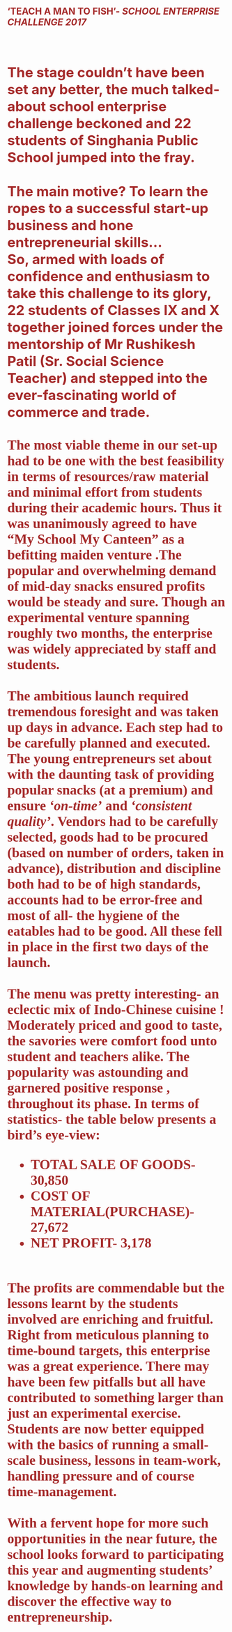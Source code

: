 <h2><font color = "brown"><b>‘TEACH A MAN TO FISH’</b>- <i>SCHOOL ENTERPRISE CHALLENGE 2017<br></i><font/><h2/><br>
The stage couldn’t have been set any better, the much talked-about school enterprise challenge beckoned and 22 students of Singhania Public School jumped into the fray.<br><br>
 The main motive?  To learn the ropes to a successful start-up business and hone entrepreneurial skills…<br>
So, armed with loads of confidence and enthusiasm to take this challenge to its glory, 22 students of Classes IX and X together joined forces under the mentorship of Mr Rushikesh Patil (Sr. Social Science Teacher) and stepped into the ever-fascinating world of commerce and trade.<br><br>
  <font face ="Gorgia">
The most viable theme in our set-up had to be one with the best feasibility in terms of resources/raw material and minimal effort from students during their academic hours. Thus it was unanimously agreed to have “My School My Canteen” as a befitting maiden venture .The popular and overwhelming demand of mid-day snacks ensured profits would be steady and sure. Though an experimental venture spanning roughly two months, the enterprise was widely appreciated by staff and students.<br><br>
The ambitious launch required tremendous foresight and was taken up days in advance. Each step had to be carefully planned and executed. The young entrepreneurs set about with the daunting task of providing popular snacks (at a premium) and ensure <i>‘on-time’</i> and <i>‘consistent quality’</i>. Vendors had to be carefully selected, goods had to be procured (based on number of orders, taken in advance), distribution and discipline both had to be of high standards, accounts had to be error-free and most of all- the hygiene of the eatables had to be good. All these fell in place in the first two days of the launch.<br><br> 
The menu was pretty interesting- an eclectic mix of Indo-Chinese cuisine ! Moderately priced and good to taste, the savories were comfort food unto student and teachers alike. The popularity was astounding and garnered positive response , throughout its phase.
In terms of statistics- the table below presents a bird’s eye-view:
  <ul>
<li>TOTAL SALE OF GOODS- 		30,850</li>
<li>COST OF MATERIAL(PURCHASE)-	27,672</li>
<li>NET PROFIT-				3,178</li>
</ul>
<br>The profits are commendable but the lessons learnt by the students involved are enriching and fruitful. Right from meticulous planning to time-bound targets, this enterprise was a great experience. There may have been few pitfalls but all have contributed to something larger than just an experimental exercise. Students are now better equipped with the basics of running a small-scale business, lessons in team-work, handling pressure and of course time-management.<br><br>
With a fervent hope for more such opportunities in the near future, the school looks forward to participating this year and augmenting students’ knowledge by hands-on learning and discover the effective way to entrepreneurship.<br>
